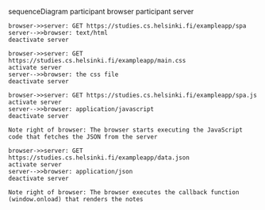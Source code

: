 sequenceDiagram
    participant browser
    participant server

    browser->>server: GET https://studies.cs.helsinki.fi/exampleapp/spa
    server-->>browser: text/html
    deactivate server

    browser->>server: GET https://studies.cs.helsinki.fi/exampleapp/main.css
    activate server
    server-->>browser: the css file
    deactivate server

    browser->>server: GET https://studies.cs.helsinki.fi/exampleapp/spa.js
    activate server
    server-->>browser: application/javascript
    deactivate server

    Note right of browser: The browser starts executing the JavaScript code that fetches the JSON from the server

    browser->>server: GET https://studies.cs.helsinki.fi/exampleapp/data.json
    activate server
    server-->>browser: application/json
    deactivate server

    Note right of browser: The browser executes the callback function (window.onload) that renders the notes